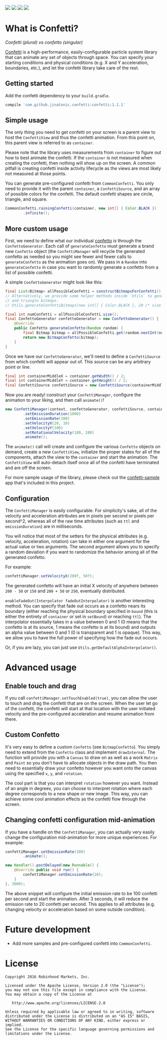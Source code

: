 ![](https://github.com/jinatonic/confetti/blob/master/assets/confetti_with_touch.gif)
![](https://github.com/jinatonic/confetti/blob/master/assets/falling_confetti_top.gif)
![](https://github.com/jinatonic/confetti/blob/master/assets/explosion_confetti.gif)
![](https://github.com/jinatonic/confetti/blob/master/assets/falling_confetti_point.gif)

What is Confetti?
=================

*Confetti (plural) vs confetto (singular)*

[Confetti](https://en.wikipedia.org/wiki/Confetti) is a high-performance, easily-configurable
particle system library that can animate any set of objects through space. You can specify your
starting conditions and physical conditions (e.g. X and Y acceleration, boundaries, etc.),
and let the confetti library take care of the rest.


Getting started
---------------

Add the confetti dependency to your `build.gradle`.

```groovy
compile 'com.github.jinatonic.confetti:confetti:1.1.1'
```


Simple usage
------------

The only thing you need to get confetti on your screen is a parent view to host the `ConfettiView`
and thus the confetti animation. From this point on, this parent view is referred to as `container`.

Please note that the library uses measurements from `container` to figure out how to best animate
the confetti. If the `container` is not measured when creating the confetti, then nothing will
show up on the screen. A common pitfall is creating confetti inside activity lifecycle as the views
are most likely not measured at those points.

You can generate pre-configured confetti from `CommonConfetti`. You only need to provide it with
the parent `container`, a `ConfettiSource`, and an array of possible colors for the confetti.
The default confetti shapes are circle, triangle, and square.

```java
CommonConfetti.rainingConfetti(container, new int[] { Color.BLACK })
        .infinite();
```


More custom usage
-----------------

First, we need to define what our individual [confetto](http://www.dictionary.com/browse/confetto)
is through the `ConfettoGenerator`. Each call of `generateConfetto` must generate a brand new
`Confetto` object (the `ConfettiManager` will recycle the generated confetto as needed so you
might see fewer and fewer calls to `generateConfetto` as the animation goes on). We pass in a
`Random` into `generateConfetto` in case you want to randomly generate a confetto from a list
of possible confetti.

A simple `ConfettoGenerator` might look like this:

```java
final List<Bitmap> allPossibleConfetti = constructBitmapsForConfetti();
// Alternatively, we provide some helper methods inside `Utils` to generate square, circle,
// and triangle bitmaps.
// Utils.generateConfettiBitmaps(new int[] { Color.BLACK }, 20 /* size */);

final int numConfetti = allPossibleConfetti.size();
final ConfettoGenerator confettoGenerator = new ConfettoGenerator() {
    @Override
    public Confetto generateConfetto(Random random) {
        final Bitmap bitmap = allPossibleConfetti.get(random.nextInt(numConfetti));
        return new BitmapConfetto(bitmap);
    }
}
```

Once we have our `ConfettoGenerator`, we'll need to define a `ConfettiSource` from which confetti
will appear out of. This source can be any arbitrary point or line.

```java
final int containerMiddleX = container.getWidth() / 2;
final int containerMiddleY = container.getHeight() / 2;
final ConfettiSource confettiSource = new ConfettiSource(containerMiddleX, containerMiddleY);
```

Now you are ready! construct your `ConfettiManager`, configure the animation to your liking, and
then call `animate()`!

```java
new ConfettiManager(context, confettoGenerator, confettiSource, container)
        .setEmissionDuration(1000)
        .setEmissionRate(100)
        .setVelocityX(20, 10)
        .setVelocityY(100)
        .setRotationalVelocity(180, 180)
        .animate();
```

The `animate()` call will create and configure the various `Confetto` objects on demand,
create a new `ConfettiView`, initialize the proper states for all of the components, attach the
view to the `container` and start the animation. The `ConfettiView` will auto-detach itself once
all of the confetti have terminated and are off the screen.

For more sample usage of the library, please check out the
[confetti-sample](https://github.com/jinatonic/confetti/tree/master/confetti-sample) app that's
included in this project.


Configuration
-------------

The `ConfettiManager` is easily configurable. For simplicity's sake, all of the velocity and
acceleration attributes are in pixels per second or pixels per second^2, whereas all of the raw
time attributes (such as `ttl` and `emissionDuration`) are in milliseconds.

You will notice that most of the setters for the physical attributes (e.g. velocity, acceleration,
rotation) can take in either one argument for the actual value or two arguments. The second
argument allows you to specify a random deviation if you want to randomize the behavior among
all of the generated confetto.

For example:

```java
confettiManager.setVelocityX(200f, 50f);
```

The generated confetto will have an initial X velocity of anywhere between `200 - 50` or `150` and
`200 + 50` or `250`, eventually distributed.

`enableFadeOut(Interpolator fadeOutInterpolator)` is another interesting method. You can specify
that fade out occurs as a confetto nears its boundary (either reaching the physical boundary
specified in `bound` (this is either the entirety of `container` or set in `setBound`) or reaching
`ttl`). The interpolator essentially takes in a value between 0 and 1 (0 means that the confetto
is at its source, 1 means the confetto is at its bound) and outputs an alpha value between 0 and 1
(0 is transparent and 1 is opaque). This way, we allow you to have the full power of specifying
how the fade out occurs.

Or, if you are lazy, you can just use `Utils.getDefaultAlphaInterpolator()`.


Advanced usage
==============

Enable touch and drag
---------------------

If you call `confettiManager.setTouchEnabled(true)`, you can allow the user to touch and drag
the confetti that are on the screen. When the user let go of the confetti, the confetti will
start at that location with the user initiated velocity and the pre-configured acceleration
and resume animation from there.


Custom Confetto
---------------

It's very easy to define a custom `Confetto` (see `BitmapConfetto`). You simply need to extend
from the `Confetto` class and implement `drawInternal`. The function will provide you with a
`Canvas` to draw on as well as a work `Matrix` and `Paint` so you don't have to allocate objects
in the draw path. You then need to essentially draw your confetto however you want onto the canvas
using the specified `x`, `y`, and `rotation`.

The cool part is that you can interpret `rotation` however you want. Instead of an angle in degrees,
you can choose to interpret rotation where each degree corresponds to a new shape or new image.
This way, you can achieve some cool animation effects as the confetti flow through the screen.


Changing confetti configuration mid-animation
---------------------------------------------

If you have a handle on the `ConfettiManager`, you can actually very easily change the configuration
mid-animation for more unique experiences. For example:

```java
confettiManager.setEmissionRate(100)
        .animate();

new Handler().postDelayed(new Runnable() {
    @Override public void run() {
        confettiManager.setEmissionRate(20);
    }
}, 3000);
```

The above snippet will configure the initial emission rate to be 100 confetti per second and start
the animation. After 3 seconds, it will reduce the emission rate to 20 confetti per second. This 
applies to all attributes (e.g. changing velocity or acceleration based on some outside condition).


Future development
==================

* Add more samples and pre-configured confetti into `CommonConfetti`.


License
=======

    Copyright 2016 Robinhood Markets, Inc.

    Licensed under the Apache License, Version 2.0 (the "License");
    you may not use this file except in compliance with the License.
    You may obtain a copy of the License at

       http://www.apache.org/licenses/LICENSE-2.0

    Unless required by applicable law or agreed to in writing, software
    distributed under the License is distributed on an "AS IS" BASIS,
    WITHOUT WARRANTIES OR CONDITIONS OF ANY KIND, either express or implied.
    See the License for the specific language governing permissions and
    limitations under the License.
